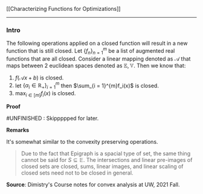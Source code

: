 [[Characterizing Functions for Optimizations]]

---
### **Intro**

The following operations applied on a closed function will result in a new function that is still closed. Let $\{f_n\}_{n = 1}^m$  be a list of augmented real functions that are all closed. Consider a linear mapping denoted as $\mathcal A$ that maps between 2 euclidean spaces denoted as $\mathbb E, \mathbb V$. Then we know that: 

1. $f(\mathcal Ax + b)$ is closed. 
2. let $\{\alpha_i\in \mathbb R_+\}_{i = 1}^m$ then $\sum_{i = 1}^{m}f_i(x)$ is closed. 
3. $\max_{i\in [m]}f_i(x)$ is closed. 


**Proof**

#UNFINISHED : Skippppped for later. 




**Remarks**

It's somewhat similar to the convexity preserving operations. 

> Due to the fact that Epigraph is a spacial type of set, the same thing cannot be said for $S\subseteq \mathbb E$. The intersections and linear pre-images of closed sets are closed, sums, linear images, and linear scaling of closed sets need not to be closed in general. 

**Source**: Dimistry's Course notes for convex analysis at UW, 2021 Fall.



